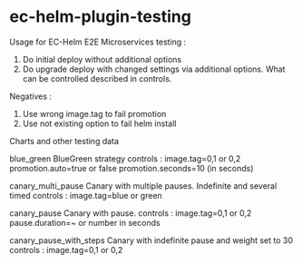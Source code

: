 # ec-helm-plugin-testing
Usage for EC-Helm E2E Microservices testing :

1. Do initial deploy without additional options
2. Do upgrade deploy with changed settings via additional options.
What can be controlled described in controls.

Negatives : 
1. Use wrong image.tag to fail promotion
2. Use not existing option to fail helm install


Charts and other testing data

blue_green
	BlueGreen strategy
	controls : 
		image.tag=0,1 or 0,2
		promotion.auto=true or false
		promotion.seconds=10 (in seconds)
		
canary_multi_pause
	Canary with multiple pauses. Indefinite and several timed
	controls :
		image.tag=blue or green
		
canary_pause
	Canary with pause.
	controls :
		image.tag=0,1 or 0,2
		pause.duration=~ or number in seconds
		
canary_pause_with_steps
	Canary with indefinite pause and weight set to 30
	controls :
		image.tag=0,1 or 0,2
